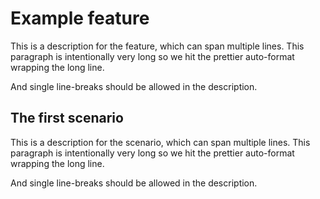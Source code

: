 # Example feature

This is a description for the feature, which can span multiple lines. This
paragraph is intentionally very long so we hit the prettier auto-format wrapping
the long line.

And single line-breaks should be allowed in the description.

## The first scenario

This is a description for the scenario, which can span multiple lines. This
paragraph is intentionally very long so we hit the prettier auto-format wrapping
the long line.

And single line-breaks should be allowed in the description.
